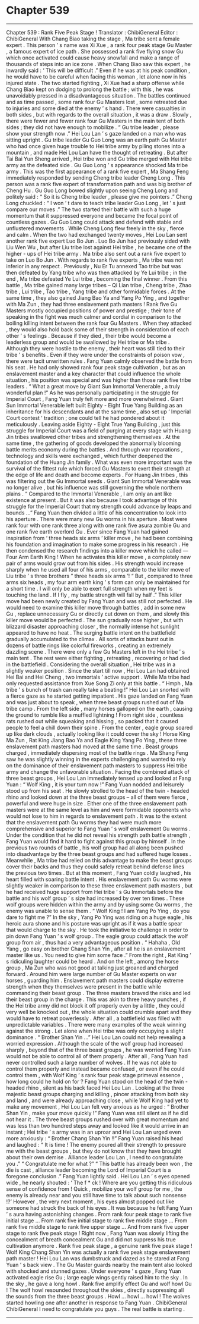 
# Chapter 539


---

Chapter 539 : Rank Five Peak Stage !
Translator : ChibiGeneral Editor : ChibiGeneral
With Chang Biao taking the stage , Ma tribe sent a female expert .
This person ’ s name was Xi Xue , a rank four peak stage Gu Master , a famous expert of ice path . She possessed a rank five flying snow Gu which once activated could cause heavy snowfall and make a range of thousands of steps into an ice zone .
When Chang Biao saw this expert , he inwardly said : ‘ This will be difficult .”
Even if he was at his peak condition , he would have to be careful when facing this woman , let alone now in his injured state .
The two started fighting , Xi Xue had a sharp offense while Chang Biao kept on dodging to prolong the battle ; with this , he was unavoidably pressed in a disadvantageous situation .
The battles continued and as time passed , some rank four Gu Masters lost , some retreated due to injuries and some died at the enemy ’ s hand .
There were casualties in both sides , but with regards to the overall situation , it was a draw .
Slowly , there were fewer and fewer rank four Gu Masters in the main tent of both sides ; they did not have enough to mobilize .
“ Gu tribe leader , please show your strength now .” Hei Lou Lan ’ s gaze landed on a man who was sitting upright .
Gu tribe leader Gu Guo Long was an earth path Gu Master who had once given huge trouble to Hei tribe army by piling stones into a mountain , and made Hei Lou Lan have the thought of retreating . But after Tai Bai Yun Sheng arrived , Hei tribe won and Gu tribe merged with Hei tribe army as the defeated side .
Gu Guo Long ’ s appearance shocked Ma tribe army .
This was the first appearance of a rank five expert , Ma Shang Feng immediately responded by sending Cheng tribe leader Cheng Long .
This person was a rank five expert of transformation path and was big brother of Cheng Hu .
Gu Guo Long bowed slightly upon seeing Cheng Long and politely said : “ So it is Cheng tribe leader , please give me pointers .”
Cheng Long chuckled : “ I won ’ t dare to teach tribe leader Guo Long , let ’ s just compare our moves .”
The two started their battle with such a huge momentum that it suppressed everyone and became the focal point of countless gazes .
Gu Guo Long could attack and defend with stable and unflustered movements . While Cheng Long flew freely in the sky , fierce and calm .
When the two had exchanged twenty moves , Hei Lou Lan sent another rank five expert Luo Bo Jun .
Luo Bo Jun had previously sided with Liu Wen Wu , but after Liu tribe lost against Hei tribe , he became one of the higher - ups of Hei tribe army .
Ma tribe also sent out a rank five expert to take on Luo Bo Jun .
With regards to rank five experts , Ma tribe was not inferior in any respect . Previously , Nu Er Tu annexed Tao tribe but was then defeated by Yang tribe who was then attacked by Ye Lui tribe ; in the end , Ma tribe defeated Ye Lui tribe , becoming the final winner . From this battle , Ma tribe gained many large tribes – Qi Lian tribe , Cheng tribe , Zhao tribe , Lui tribe , Tao tribe , Yang tribe and other formidable forces .
At the same time , they also gained Jiang Bao Ya and Yang Po Ying , and together with Ma Zun , they had three enslavement path masters !
Rank five Gu Masters mostly occupied positions of power and prestige ; their tone of speaking in the fight was much calmer and cordial in comparison to the boiling killing intent between the rank four Gu Masters . When they attacked , they would also hold back some of their strength in consideration of each other ’ s feelings .
Because if they died , their tribe would become a leaderless group and would be swallowed by Hei tribe or Ma tribe .
Although they were hostile to the enemy , their heart was still tied to their tribe ’ s benefits . Even if they were under the constraints of poison vow , there were tacit unwritten rules .
Fang Yuan calmly observed the battle from his seat .
He had only showed rank four peak stage cultivation , but as an enslavement master and a key character that could influence the whole situation , his position was special and was higher than those rank five tribe leaders .
“ What a great move by Giant Sun Immortal Venerable , a truly wonderful plan !” As he was personally participating in the struggle for Imperial Court , Fang Yuan truly felt more and more overwhelmed .
Giant Sun Immortal Venerable left built Eighty - Eight True Yang Building as an inheritance for his descendants and at the same time , also set up ‘ Imperial Court contest ’ tradition ; one could tell he had pondered about it meticulously .
Leaving aside Eighty - Eight True Yang Building , just this struggle for Imperial Court was a field of purging at every stage with Huang Jin tribes swallowed other tribes and strengthening themselves .
At the same time , the gathering of goods developed the abnormally blooming battle merits economy during the battles . And through war reparations , technology and skills were exchanged , which further deepened the foundation of the Huang Jin family .
What was even more important was the survival of the fittest rule which forced Gu Masters to exert their strength at the edge of life and death and become experts . For Huang Jin tribes , this was filtering out the Gu Immortal seeds .
Giant Sun Immortal Venerable was no longer alive , but his influence was still governing the whole northern plains .
“ Compared to the Immortal Venerable , I am only an ant like existence at present . But it was also because I took advantage of this struggle for the Imperial Court that my strength could advance by leaps and bounds …”
Fang Yuan then divided a little of his concentration to look into his aperture .
There were many new Gu worms in his aperture . Most were rank four with one rank three along with one rank five asura zombie Gu and one rank five earth overlord Gu .
Ever since Fang Yuan had gained inspiration from ‘ three heads six arms ’ killer move , he had been combining his foundation and imagination to make some progress in his research .
He then condensed the research findings into a killer move which he called — Four Arm Earth King !
When he activates this killer move , a completely new pair of arms would grow out from his sides . His strength would increase sharply when he used all four of his arms , comparable to the killer move of Liu tribe ’ s three brothers ” three heads six arms ’!
“ But , compared to three arms six heads , my four arm earth king ’ s form can only be maintained for a short time . I will only be able to exert full strength when my feet is touching the land . If I fly , my battle strength will fall by half .”
This killer move had been newly created by Fang Yuan and was still not perfected . He would need to examine this killer move through battles , add in some new Gu , replace unnecessary Gu or directly cut down on them , and slowly this killer move would be perfected .
The sun gradually rose higher , but with blizzard disaster approaching closer , the normally intense hot sunlight appeared to have no heat .
The surging battle intent on the battlefield gradually accumulated to the climax .
All sorts of attacks burst out in dozens of battle rings like colorful fireworks , creating an extremely dazzling scene .
There were only a few Gu Masters left in the Hei tribe ’ s main tent . The rest were either fighting , retreating , recovering or had died in the battlefield .
Considering the overall situation , Hei tribe was in a slightly weaker position .
Since the start till now , Hei Lou Lan had obtained Hei Bai and Hei Cheng , two immortals ’ active support . While Ma tribe had only requested assistance from Xue Song Zi only at this battle .
“ Hmph , Ma tribe ’ s bunch of trash can really take a beating !” Hei Lou Lan snorted with a fierce gaze as he started getting impatient .
His gaze landed on Fang Yuan and was just about to speak , when three beast groups rushed out of Ma tribe camp .
From the left side , many horses galloped on the earth , causing the ground to rumble like a muffled lightning !
From right side , countless rats rushed out while squeaking and hissing , so packed that it caused people to feel a chill down their spine .
From the center , eagle group soared up like dark clouds , actually looking like it could cover the sky !
Horse King Ma Zun , Rat King Jiang Bao Ya and Eagle King Yang Po Ying , these three enslavement path masters had moved at the same time .
Beast groups charged , immediately dispersing most of the battle rings .
Ma Shang Feng saw he was slightly winning in the experts challenging and wanted to rely on the dominance of their enslavement path masters to suppress Hei tribe army and change the unfavorable situation .
Facing the combined attack of three beast groups , Hei Lou Lan immediately tensed up and looked at Fang Yuan : “ Wolf King , it is your turn now !”
Fang Yuan nodded and leisurely stood up from his seat .
He slowly strolled to the head of the twin - headed rhino and looked down at the three beast groups – all of them were fierce , powerful and were huge in size .
Either one of the three enslavement path masters were at the same level as him and were formidable opponents who would not lose to him in regards to enslavement path .
It was to the extent that the enslavement path Gu worms they had were much more comprehensive and superior to Fang Yuan ’ s wolf enslavement Gu worms .
Under the condition that he did not reveal his strength path battle strength , Fang Yuan would find it hard to fight against this group by himself . In the previous two rounds of battle , his wolf group had all along been pushed into disadvantage by the three beast groups and had suffered huge losses . Meanwhile , Ma tribe had relied on this advantage to make the beast groups cover their backs and thus they could safely retreat behind defense lines the previous two times .
But at this moment , Fang Yuan coldly laughed , his heart filled with soaring battle intent .
His enslavement path Gu worms were slightly weaker in comparison to these three enslavement path masters , but he had received huge support from Hei tribe ’ s Gu Immortals before the battle and his wolf group ’ s size had increased by over ten times .
These wolf groups were hidden within the army and by using some Gu worms , the enemy was unable to sense them .
“ Wolf King ! I am Yang Po Ying , do you dare to fight me ?” In the sky , Yang Po Ying was riding on a huge eagle , his heroic aura shone and his posture was upright as if it was a battle spear that would charge to the sky .
He took the initiative to challenge in order to pin down Fang Yuan ’ s wolf group .
The eagle group could attack the wolf group from air , thus had a very advantageous position .
“ Hahaha , Old Yang , go easy on brother Chang Shan Yin , after all he is an enslavement master like us . You need to give him some face .” From the right , Rat King ’ s ridiculing laughter could be heard .
And on the left , among the horse group , Ma Zun who was not good at talking just groaned and charged forward . Around him were large number of Gu Master experts on war horses , guarding him .
Enslavement path masters could display extreme strength when they themselves were present in the battle while commanding their beast group .
The three masters braved the risks and led their beast group in the charge . This was akin to three heavy punches , if the Hei tribe army did not block it off properly even by a little , they could very well be knocked out , the whole situation could crumble apart and they would have to retreat powerlessly .
After all , a battlefield was filled with unpredictable variables . There were many examples of the weak winning against the strong . Let alone when Hei tribe was only occupying a slight dominance .
“ Brother Shan Yin …” Hei Lou Lan could not help revealing a worried expression . Although the scale of the wolf group had increased sharply , beyond that of the three beast groups , he was worried Fang Yuan would not be able to control all of them properly . After all , Fang Yuan had never controlled such a large number of wolves .
If he was not able to control them properly and instead became confused , or even if he could control them , with Wolf King ’ s rank four peak stage primeval essence , how long could he hold on for ?
Fang Yuan stood on the head of the twin - headed rhino , silent as his back faced Hei Lou Lan .
Looking at the three majestic beast groups charging and killing , pincer attacking from both sky and land , and were already approaching close , while Wolf King had yet to make any movement , Hei Lou Lan felt very anxious as he urged : “ Brother Shan Yin , make your move quickly !”
Fang Yuan was still silent as if he did not hear it .
The three beast groups rushed over with great momentum and was less than two hundred steps away and looked like it would arrive in an instant ; Hei tribe ’ s army was in an uproar and Hei Lou Lan urged even more anxiously : “ Brother Chang Shan Yin !!”
Fang Yuan raised his head and laughed : “ It is time ! The enemy poured all their strength to pressure me with the beast groups , but they do not know that they have brought about their own demise . Alliance leader Lou Lan , I need to congratulate you .”
“ Congratulate me for what ?”
“ This battle has already been won , the die is cast , alliance leader becoming the Lord of Imperial Court is a foregone conclusion .” Fang Yuan lightly said .
Hei Lou Lan ’ s eyes opened wide , he nearly shouted : ‘ The f * ck ! Where are you getting this ridiculous sense of confidence from ! Quick , mobilize your wolf group for me , the enemy is already near and you still have time to talk about such nonsense !?’
However , the very next moment , his eyes almost popped out like someone had struck the back of his eyes .
It was because he felt Fang Yuan ’ s aura having astonishing changes .
From rank four peak stage to rank five initial stage …
From rank five initial stage to rank five middle stage …
From rank five middle stage to rank five upper stage …
And from rank five upper stage to rank five peak stage !
Right now , Fang Yuan was slowly lifting the concealment of breath concealment Gu and did not suppress his true cultivation anymore .
Rank five peak stage , a genuine rank five peak stage !
Wolf King Chang Shan Yin was actually a rank five peak stage enslavement path master !
Hei Lou Lan was dumbstruck and dazed as he stared at Fang Yuan ’ s back view . The Gu Master guards nearby the main tent also looked with shocked and stunned gazes .
Under everyone ’ s gaze , Fang Yuan activated eagle rise Gu ; large eagle wings gently raised him to the sky .
In the sky , he gave a long howl .
Rank five amplify effect Gu and wolf howl Gu !
The wolf howl resounded throughout the skies , directly suppressing all the sounds from the three beast groups .
Howl … howl … howl !
The wolves started howling one after another in response to Fang Yuan .
ChibiGeneral ChibiGeneral I need to congratulate you guys . The real battle is starting .

---

